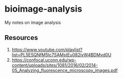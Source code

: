 # bioimage-analysis
My notes on image analysis

## Resources
1. https://www.youtube.com/playlist?list=PL5ESQNfM5lc7SAMstEu082ivW4BDMvd0U
2. https://confocal.uconn.edu/wp-content/uploads/sites/1081/2016/02/2014-05_Analyzing_fluorescence_microscopy_images.pdf
